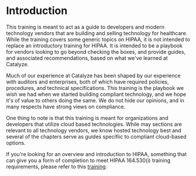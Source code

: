 # Introduction

This training is meant to act as a guide to developers and modern technology vendors that are building and selling technology for healthcare. While the training covers some generic topics on HIPAA, it is not intended to replace an introductory training for HIPAA. It is intended to be a playbook for vendors looking to go beyond checking the boxes, and provide guides, and associated recommendations, based on what we've learned at Catalyze.

Much of our experience at Catalyze has been shaped by our experience with auditors and enterprises, both of which have required policies, procedures, and technical specifications. This training is the playbook we wish we had when we started building compliant technology, and we hope it's of value to others doing the same. We do not hide our opinions, and in many respects have strong views on compliance.

One thing to note is that this training is meant for organizations and developers that utilize cloud based technologies. While may sections are relevant to all technology vendors, we know hosted technology best and several of the chapters serve as guides specifiic to compliant cloud-based options.

If you're looking for an overview and introduction to HIPAA, something that can give you a form of completion to meet HIPAA 164.530(i) training requirements, please refer to this [training](https://training.catalyze.io/).

